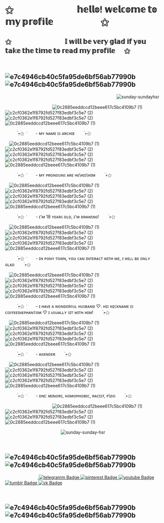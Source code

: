 # ⚝  ᅠᅠ ᅠᅠ ᅠᅠ ᅠ𝕙𝕖𝕝𝕝𝕠! 𝕨𝕖𝕝𝕔𝕠𝕞𝕖 𝕥𝕠 𝕞𝕪 𝕡𝕣𝕠𝕗𝕚𝕝𝕖 ᅠᅠ ᅠᅠ  ᅠ ⚝

## ⚝ᅠ ᅠᅠ ᅠᅠ ᅠᅠ  ᅠ𝕀 𝕨𝕚𝕝𝕝 𝕓𝕖 𝕧𝕖𝕣𝕪 𝕘𝕝𝕒𝕕 𝕚𝕗 𝕪𝕠𝕦 𝕥𝕒𝕜𝕖 𝕥𝕙𝕖 𝕥𝕚𝕞𝕖 𝕥𝕠 𝕣𝕖𝕒𝕕 𝕞𝕪 𝕡𝕣𝕠𝕗𝕚𝕝𝕖   ᅠ ⚝

### 

## ᅠᅠ ᅠᅠ ᅠᅠ  ᅠᅠ ᅠᅠ ᅠᅠ   ![e7c4946cb40c5fa95de6bf56ab77990b](https://github.com/default-raccoon/default-raccoon/assets/170769066/6c97336e-8cef-4165-8ac7-2382754b92e9)![e7c4946cb40c5fa95de6bf56ab77990b](https://github.com/default-raccoon/default-raccoon/assets/170769066/6c97336e-8cef-4165-8ac7-2382754b92e9)

 ᅠᅠ ᅠ ᅠᅠ ᅠ ᅠᅠ ᅠ ᅠᅠ ᅠ ᅠᅠ ᅠ ᅠᅠ  ᅠᅠ ᅠ ᅠᅠ ᅠᅠ![sunday-sundayhsr](https://github.com/default-raccoon/default-raccoon/assets/170769066/40d7486d-4632-4a3f-bdf3-d2eeb595bd34)


 ᅠᅠ ᅠ ᅠᅠᅠᅠ  ᅠᅠᅠᅠ![0c2885eeddccd12beee617c5bc4109b7 (1)](https://github.com/default-raccoon/default-raccoon/assets/170769066/bd1bb958-bf1f-47ea-8fdc-984bb86982e4)![c2cf0362e1f8792fd527f83edbf3c5e7 (2)](https://github.com/default-raccoon/default-raccoon/assets/170769066/435ad427-74a8-45e8-9c9f-6c560896b32b)![c2cf0362e1f8792fd527f83edbf3c5e7 (2)](https://github.com/default-raccoon/default-raccoon/assets/170769066/435ad427-74a8-45e8-9c9f-6c560896b32b)![0c2885eeddccd12beee617c5bc4109b7 (1)](https://github.com/default-raccoon/default-raccoon/assets/170769066/bd1bb958-bf1f-47ea-8fdc-984bb86982e4)

 ᅠᅠ ᅠ๋࣭⭑⚝  ݁ ᅠ ᅠ- ᴍʏ ɴᴀᴍᴇ ɪꜱ ᴀʀᴄʜɪᴇᅠ ᅠ ๋࣭⭑⚝

 ᅠ![0c2885eeddccd12beee617c5bc4109b7 (1)](https://github.com/default-raccoon/default-raccoon/assets/170769066/9b5386af-1cae-48d7-bfa4-b43dd38b0144)![c2cf0362e1f8792fd527f83edbf3c5e7 (2)](https://github.com/default-raccoon/default-raccoon/assets/170769066/1388f71b-ae2d-42fd-a528-5cde64315f92)![c2cf0362e1f8792fd527f83edbf3c5e7 (2)](https://github.com/default-raccoon/default-raccoon/assets/170769066/8d0335d4-609f-4149-93c5-169642ff310c)![c2cf0362e1f8792fd527f83edbf3c5e7 (2)](https://github.com/default-raccoon/default-raccoon/assets/170769066/a3ada3ff-9b42-495f-a41e-8d472aebf839)![0c2885eeddccd12beee617c5bc4109b7 (1)](https://github.com/default-raccoon/default-raccoon/assets/170769066/600a0d23-bc53-4d6a-90ac-1d4752da43b4)

 ᅠᅠ ᅠ๋࣭⭑⚝  ݁ ᅠ ᅠ- ᴍʏ ᴘʀᴏɴᴏᴜɴꜱ ᴀʀᴇ ʜᴇ\ʜɪꜱ\ʜɪᴍᅠ ᅠ ๋࣭⭑⚝

 ᅠ![0c2885eeddccd12beee617c5bc4109b7 (1)](https://github.com/default-raccoon/default-raccoon/assets/170769066/9b5386af-1cae-48d7-bfa4-b43dd38b0144)![c2cf0362e1f8792fd527f83edbf3c5e7 (2)](https://github.com/default-raccoon/default-raccoon/assets/170769066/1388f71b-ae2d-42fd-a528-5cde64315f92)![c2cf0362e1f8792fd527f83edbf3c5e7 (2)](https://github.com/default-raccoon/default-raccoon/assets/170769066/8d0335d4-609f-4149-93c5-169642ff310c)![c2cf0362e1f8792fd527f83edbf3c5e7 (2)](https://github.com/default-raccoon/default-raccoon/assets/170769066/a3ada3ff-9b42-495f-a41e-8d472aebf839)![0c2885eeddccd12beee617c5bc4109b7 (1)](https://github.com/default-raccoon/default-raccoon/assets/170769066/600a0d23-bc53-4d6a-90ac-1d4752da43b4)

 ᅠᅠ ᅠ๋࣭⭑⚝  ݁ ᅠ ᅠ- ɪ'ᴍ 18 ʏᴇᴀʀꜱ ᴏʟᴅ, ɪ'ᴍ ᴅʀᴀᴡɪɴɢ!ᅠ ᅠ ๋࣭⭑⚝

 ᅠ![0c2885eeddccd12beee617c5bc4109b7 (1)](https://github.com/default-raccoon/default-raccoon/assets/170769066/9b5386af-1cae-48d7-bfa4-b43dd38b0144)![c2cf0362e1f8792fd527f83edbf3c5e7 (2)](https://github.com/default-raccoon/default-raccoon/assets/170769066/1388f71b-ae2d-42fd-a528-5cde64315f92)![c2cf0362e1f8792fd527f83edbf3c5e7 (2)](https://github.com/default-raccoon/default-raccoon/assets/170769066/8d0335d4-609f-4149-93c5-169642ff310c)![c2cf0362e1f8792fd527f83edbf3c5e7 (2)](https://github.com/default-raccoon/default-raccoon/assets/170769066/a3ada3ff-9b42-495f-a41e-8d472aebf839)![0c2885eeddccd12beee617c5bc4109b7 (1)](https://github.com/default-raccoon/default-raccoon/assets/170769066/600a0d23-bc53-4d6a-90ac-1d4752da43b4)

 ᅠᅠ ᅠ๋࣭⭑⚝  ݁ ᅠ ᅠ- ɪɴ ᴘᴏɴʏ ᴛᴏᴡɴ, ʏᴏᴜ ᴄᴀɴ ɪɴᴛᴇʀᴀᴄᴛ ᴡɪᴛʜ ᴍᴇ, ɪ ᴡɪʟʟ ʙᴇ ᴏɴʟʏ ɢʟᴀᴅᅠ ᅠ ๋࣭⭑⚝

 ᅠ![0c2885eeddccd12beee617c5bc4109b7 (1)](https://github.com/default-raccoon/default-raccoon/assets/170769066/9b5386af-1cae-48d7-bfa4-b43dd38b0144)![c2cf0362e1f8792fd527f83edbf3c5e7 (2)](https://github.com/default-raccoon/default-raccoon/assets/170769066/1388f71b-ae2d-42fd-a528-5cde64315f92)![c2cf0362e1f8792fd527f83edbf3c5e7 (2)](https://github.com/default-raccoon/default-raccoon/assets/170769066/8d0335d4-609f-4149-93c5-169642ff310c)![c2cf0362e1f8792fd527f83edbf3c5e7 (2)](https://github.com/default-raccoon/default-raccoon/assets/170769066/a3ada3ff-9b42-495f-a41e-8d472aebf839)![0c2885eeddccd12beee617c5bc4109b7 (1)](https://github.com/default-raccoon/default-raccoon/assets/170769066/600a0d23-bc53-4d6a-90ac-1d4752da43b4)
 
 ᅠᅠ ᅠ๋࣭⭑⚝  ݁ ᅠ ᅠ- ɪ ʜᴀᴠᴇ ᴀ ᴡᴏɴᴅᴇʀꜰᴜʟ ʜᴜꜱʙᴀɴᴅ ♡. ʜɪꜱ ɴɪᴄᴋɴᴀᴍᴇ ɪꜱ ᴄᴏꜰꜰᴇᴇɪɴᴇᴘʜᴀɴᴛᴏᴍ ♡ ɪ ᴜꜱᴜᴀʟʟʏ ꜱɪᴛ ᴡɪᴛʜ ʜɪᴍ!ᅠ ᅠ ๋࣭⭑⚝

 ᅠ![0c2885eeddccd12beee617c5bc4109b7 (1)](https://github.com/default-raccoon/default-raccoon/assets/170769066/9b5386af-1cae-48d7-bfa4-b43dd38b0144)![c2cf0362e1f8792fd527f83edbf3c5e7 (2)](https://github.com/default-raccoon/default-raccoon/assets/170769066/1388f71b-ae2d-42fd-a528-5cde64315f92)![c2cf0362e1f8792fd527f83edbf3c5e7 (2)](https://github.com/default-raccoon/default-raccoon/assets/170769066/8d0335d4-609f-4149-93c5-169642ff310c)![c2cf0362e1f8792fd527f83edbf3c5e7 (2)](https://github.com/default-raccoon/default-raccoon/assets/170769066/a3ada3ff-9b42-495f-a41e-8d472aebf839)![0c2885eeddccd12beee617c5bc4109b7 (1)](https://github.com/default-raccoon/default-raccoon/assets/170769066/600a0d23-bc53-4d6a-90ac-1d4752da43b4)

 ᅠᅠ ᅠ๋࣭⭑⚝  ݁ ᅠ ᅠ- ᴀɢᴇɴᴅᴇʀᅠ ᅠ ๋࣭⭑⚝

 ᅠ![0c2885eeddccd12beee617c5bc4109b7 (1)](https://github.com/default-raccoon/default-raccoon/assets/170769066/9b5386af-1cae-48d7-bfa4-b43dd38b0144)![c2cf0362e1f8792fd527f83edbf3c5e7 (2)](https://github.com/default-raccoon/default-raccoon/assets/170769066/1388f71b-ae2d-42fd-a528-5cde64315f92)![c2cf0362e1f8792fd527f83edbf3c5e7 (2)](https://github.com/default-raccoon/default-raccoon/assets/170769066/8d0335d4-609f-4149-93c5-169642ff310c)![c2cf0362e1f8792fd527f83edbf3c5e7 (2)](https://github.com/default-raccoon/default-raccoon/assets/170769066/a3ada3ff-9b42-495f-a41e-8d472aebf839)![0c2885eeddccd12beee617c5bc4109b7 (1)](https://github.com/default-raccoon/default-raccoon/assets/170769066/600a0d23-bc53-4d6a-90ac-1d4752da43b4)

 ᅠᅠ ᅠ๋࣭⭑⚝  ݁ ᅠ ᅠ- ᴅɴɪ: ᴍɪɴᴏʀꜱ, ʜᴏᴍᴏᴘʜᴏʙɪᴄ, ʀᴀᴄɪꜱᴛ, ᴘ\ᴅᴏᅠ ᅠ ๋࣭⭑⚝

 ᅠᅠ ᅠ ᅠᅠᅠᅠ  ᅠᅠᅠᅠ![0c2885eeddccd12beee617c5bc4109b7 (1)](https://github.com/default-raccoon/default-raccoon/assets/170769066/bd1bb958-bf1f-47ea-8fdc-984bb86982e4)![c2cf0362e1f8792fd527f83edbf3c5e7 (2)](https://github.com/default-raccoon/default-raccoon/assets/170769066/435ad427-74a8-45e8-9c9f-6c560896b32b)![c2cf0362e1f8792fd527f83edbf3c5e7 (2)](https://github.com/default-raccoon/default-raccoon/assets/170769066/435ad427-74a8-45e8-9c9f-6c560896b32b)![0c2885eeddccd12beee617c5bc4109b7 (1)](https://github.com/default-raccoon/default-raccoon/assets/170769066/bd1bb958-bf1f-47ea-8fdc-984bb86982e4)

 ᅠᅠ ᅠ ᅠᅠ ᅠ ᅠᅠ ᅠ ᅠᅠ ᅠ![sunday-sunday-hsr](https://github.com/default-raccoon/default-raccoon/assets/170769066/5b76ad2a-f769-425f-b3a8-64023ec81b65)

## ᅠᅠ ᅠᅠ ᅠᅠ  ᅠᅠ ᅠᅠ ᅠᅠ   ![e7c4946cb40c5fa95de6bf56ab77990b](https://github.com/default-raccoon/default-raccoon/assets/170769066/6c97336e-8cef-4165-8ac7-2382754b92e9)![e7c4946cb40c5fa95de6bf56ab77990b](https://github.com/default-raccoon/default-raccoon/assets/170769066/6c97336e-8cef-4165-8ac7-2382754b92e9)

<div id="badges">
 ᅠᅠ ᅠ ᅠᅠ ᅠ ᅠ<a href="https://t.me/archie_arrr">
    <img src="https://img.shields.io/badge/telegramm-paleturquoise?style=for-the-badge&logo=linkedin&logoColor=white" alt="telegramm Badge"/>
  </a>
<a href="https://ru.pinterest.com/archie_arrr/">
    <img src="https://img.shields.io/badge/pinterest-skyblue?style=for-the-badge&logo=pinterestr&logoColor=white" alt="pinterest Badge"/>
<a href="https://www.youtube.com/channel/UC9KsquJjvOFuPMQo-P45vgg">
    <img src="https://img.shields.io/badge/youtube-powderblue?style=for-the-badge&logo=youtube&logoColor=white" alt="youtube Badge"/>
  </a>
<a href="https://www.tumblr.com/archie-arrr/">
    <img src="https://img.shields.io/badge/tumblr-darkcyan?style=for-the-badge&logo=tumblr&logoColor=white" alt="tumblr Badge"/>
  </a>
<a href="https://vk.com/archie_arrr">
    <img src="https://img.shields.io/badge/vk-steelblue?style=for-the-badge&logo=vk&logoColor=white" alt="vk Badge"/>
  </a>
 
</div>

## ᅠᅠ ᅠᅠ ᅠᅠ  ᅠᅠ ᅠᅠ ᅠᅠ   ![e7c4946cb40c5fa95de6bf56ab77990b](https://github.com/default-raccoon/default-raccoon/assets/170769066/6c97336e-8cef-4165-8ac7-2382754b92e9)![e7c4946cb40c5fa95de6bf56ab77990b](https://github.com/default-raccoon/default-raccoon/assets/170769066/6c97336e-8cef-4165-8ac7-2382754b92e9)

